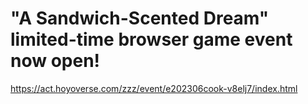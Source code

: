 # "A Sandwich-Scented Dream" limited-time browser game event now open!
https://act.hoyoverse.com/zzz/event/e202306cook-v8elj7/index.html